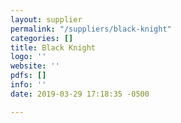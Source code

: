 ```yaml
---
layout: supplier
permalink: "/suppliers/black-knight"
categories: []
title: Black Knight
logo: ''
website: ''
pdfs: []
info: ''
date: 2019-03-29 17:18:35 -0500

---
```

